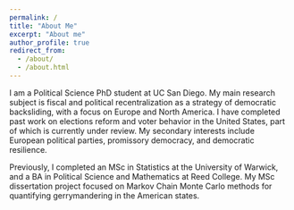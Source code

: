 ```yaml
---
permalink: /
title: "About Me"
excerpt: "About me"
author_profile: true
redirect_from: 
  - /about/
  - /about.html
---
```


I am a Political Science PhD student at UC San Diego. My main research subject is fiscal and political recentralization as a strategy of democratic backsliding, with a focus on Europe and North America. I have completed past work on elections reform and voter behavior in the United States, part of which is currently under review. My secondary interests include European political parties, promissory democracy, and democratic resilience.

Previously, I completed an MSc in Statistics at the University of Warwick, and a BA in Political Science and Mathematics at Reed College. My MSc dissertation project focused on Markov Chain Monte Carlo methods for quantifying gerrymandering in the American states.

